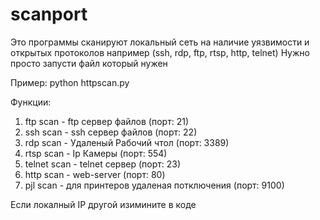 # scanport
Это программы сканируют локальный сеть на наличие уязвимости и открытых протоколов например (ssh, rdp, ftp, rtsp, http, telnet) 
Нужно просто запусти файл который нужен

Пример:  python httpscan.py


Функции:

1. ftp scan - ftp сервер файлов (порт: 21)
2. ssh scan - ssh сервер файлов (порт: 22)
3. rdp scan - Удаленый Рабочий чтол (порт: 3389)
4. rtsp scan - Ip Камеры (порт: 554)
5. telnet scan - telnet сервер (порт: 23)
6. http scan - web-server (порт: 80)
7. pjl scan - для принтеров удаленая потключения (порт: 9100)


Если локалный IP другой изимините в коде
